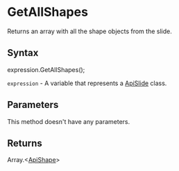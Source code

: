 # GetAllShapes

Returns an array with all the shape objects from the slide.

## Syntax

expression.GetAllShapes();

`expression` - A variable that represents a [ApiSlide](../ApiSlide.md) class.

## Parameters

This method doesn't have any parameters.

## Returns

Array.<[ApiShape](../../ApiShape/ApiShape.md)>